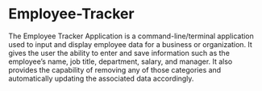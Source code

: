 # Employee-Tracker

The Employee Tracker Application is a command-line/terminal application used to input and display employee data for a business or organization. It gives the user the ability to enter and save information such as the employee’s name, job title, department, salary, and manager. It also provides the capability of removing any of those categories and automatically updating the associated data accordingly.


